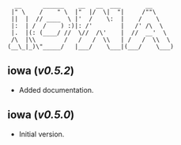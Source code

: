 ```
  __      ______    __   __  ___       __
 |" \    /    " \  |"  |/  \|  "|     /""\
 ||  |  // ____  \ |'  /    \:  |    /    \
 |:  | /  /    ) :)|: /'        |   /' /\  \
 |.  |(: (____/ //  \//  /\'    |  //  __'  \
 /\  |\\        /   /   /  \\   | /   /  \\  \
(__\_|_)\"_____/   |___/    \___|(___/    \___)
```

## **iowa** (*v0.5.2*)

* Added documentation.

## **iowa** (*v0.5.0*)

* Initial version.
